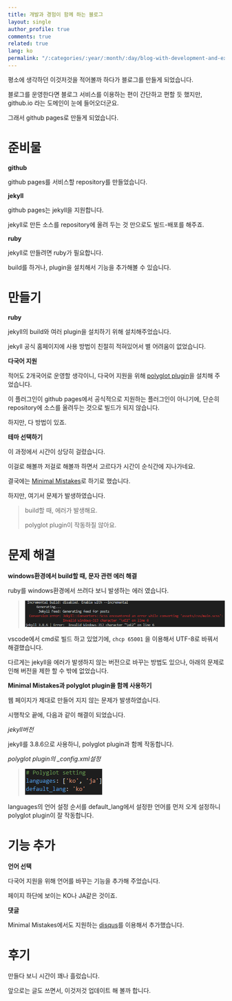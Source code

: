 ```yaml
---
title: 개발과 경험이 함께 하는 블로그
layout: single
author_profile: true
comments: true
related: true
lang: ko
permalink: "/:categories/:year/:month/:day/blog-with-development-and-experience"
---
```


평소에 생각하던 이것저것을 적어볼까 하다가 블로그를 만들게 되었습니다.

블로그를 운영한다면 블로그 서비스를 이용하는 편이 간단하고 편할 듯 했지만, github.io 라는 도메인이 눈에 들어오더군요.

그래서 github pages로 만들게 되었습니다.

# 준비물

**github**

github pages를 서비스할 repository를 만들었습니다.

**jekyll**

github pages는 jekyll을 지원합니다.

jekyll로 만든 소스를 repository에 올려 두는 것 만으로도 빌드-배포를 해주죠.

**ruby**

jekyll로 만들려면 ruby가 필요합니다.

build를 하거나, plugin을 설치해서 기능을 추가해볼 수 있습니다.

# 만들기

**ruby**

jekyll의 build와 여러 plugin을 설치하기 위해 설치해주었습니다.

jekyll 공식 홈페이지에 사용 방법이 친절히 적혀있어서 별 어려움이 없었습니다.

**다국어 지원**

적어도 2개국어로 운영할 생각이니, 다국어 지원을 위해 [polyglot plugin](https://polyglot.untra.io/)을 설치해 주었습니다.

이 플러그인이 github pages에서 공식적으로 지원하는 플러그인이 아니기에, 단순히 repository에 소스를 올려두는 것으로 빌드가 되지 않습니다.

하지만, 다 방법이 있죠.

**테마 선택하기**

이 과정에서 시간이 상당히 걸렸습니다.

이걸로 해볼까 저걸로 해볼까 하면서 고르다가 시간이 순식간에 지나가네요.

결국에는 [Minimal Mistakes](https://mmistakes.github.io/minimal-mistakes/)로 하기로 했습니다.

하지만, 여기서 문제가 발생하였습니다.

> build할 때, 에러가 발생해요.
> 
> polyglot plugin이 작동하질 않아요.
> 

# 문제 해결

**windows환경에서 build할 때, 문자 관련 에러 해결**

ruby를 windows환경에서 쓰려다 보니 발생하는 에러 였습니다.

> ![빌드 에러](\assets\images\2019-10-23-blog-with-development-and-experience\build-error.png)
> 

vscode에서 cmd로 빌드 하고 있었기에, `chcp 65001` 을 이용해서 UTF-8로 바꿔서 해결했습니다.

다르게는 jekyll을 에러가 발생하지 않는 버전으로 바꾸는 방법도 있으나, 아래의 문제로 인해 버전을 제한 할 수 밖에 없었습니다.

**Minimal Mistakes과 polyglot plugin을 함께 사용하기**

웹 페이지가 제대로 만들어 지지 않는 문제가 발생하였습니다.

시행착오 끝에, 다음과 같이 해결이 되었습니다.

*jekyll버전*

jekyll를 3.8.6으로 사용하니, polyglot plugin과 함께 작동합니다.

*polyglot plugin의 _config.xml설정*

> ![polyglot setting](\assets\images\2019-10-23-blog-with-development-and-experience\polyglot-setting.png)
> 

languages의 언어 설정 순서를 default_lang에서 설정한 언어를 먼저 오게 설정하니 polyglot plugin이 잘 작동합니다.

# 기능 추가

**언어 선택**

다국어 지원을 위해 언어를 바꾸는 기능을 추가해 주었습니다.

페이지 하단에 보이는 KO나 JA같은 것이죠.

**댓글**

Minimal Mistakes에서도 지원하는 [disqus](https://disqus.com/)를 이용해서 추가했습니다.

# 후기

만들다 보니 시간이 꽤나 흘렀습니다.

앞으로는 글도 쓰면서, 이것저것 업데이트 해 볼까 합니다.